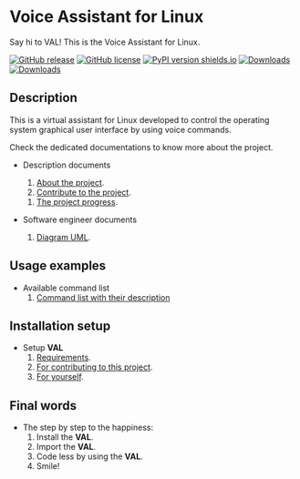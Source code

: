 # Voice Assistant for Linux

Say hi to VAL! This is the Voice Assistant for Linux.

[![GitHub release](https://img.shields.io/github/release/henrikbeck95/voice_assistant_linux/all.svg)](https://github.com/henrikbeck95/voice_assistant_linux/releases)
[![GitHub license](https://img.shields.io/github/license/henrikbeck95/voice_assistant_linux.svg)](https://github.com/henrikbeck95/voice_assistant_linux/blob/master/LICENSE)
[![PyPI version shields.io](https://img.shields.io/pypi/v/voice-assistant-linux.svg)](https://pypi.org/project/voice-assistant-linux/)
[![Downloads](https://static.pepy.tech/badge/voice-assistant-linux)](https://pepy.tech/project/voice-assistant-linux)
[![Downloads](https://static.pepy.tech/badge/voice-assistant-linux/month)](https://pepy.tech/project/voice-assistant-linux)

## Description

This is a virtual assistant for Linux developed to control the operating system graphical user interface by using voice commands.

Check the dedicated documentations to know more about the project.

- Description documents
    1. [About the project](./docs/description/description_about_this.md).
    1. [Contribute to the project](./docs/description/description_contribute.md).
    <!--
    1. [Reasons to use **VAL**](./docs/description/description_reasons_to_use.md).
    1. [The problems this project tries to solve](./docs/description/description_the_solution.md).
    -->
    1. [The project progress](./docs/description/description_task_list.md).

- Software engineer documents
    1. [Diagram UML](./docs/software_engineer/uml_diagram.mfj).

<!--
- Articles about this project (in Portuguese language)
    1. [](./docs/articles/entregas.md) (in Portuguese language).
    1. [](./docs/articles/historia_usuario.md) (in Portuguese language).
    1. [](./docs/articles/relatorio_01_parte_01.docx) (in Portuguese language).
    1. [](./docs/articles/relatorio_01_parte_02.docx) (in Portuguese language).
    1. [](./docs/articles/relatorio_02_parte_02.md) (in Portuguese language).
-->

<!--
    1. [TGI 1](./docs/articles/) (in Portuguese lanaguage).
    1. [TGI 2](./docs/articles/) (in Portuguese lanaguage).
-->

## Usage examples

<!--
- Some screenshots compacted to a gif picture file.
    1. []().
-->

<!--
- Some YouTube videos executing **VAL**.
    1. []().
-->

- Available command list
    1. [Command list with their description](./docs/usage/usage_commands.md)

## Installation setup

- Setup **VAL**
    1. [Requirements](./docs/setup/setup_requirements.md).
    1. [For contributing to this project](./docs/setup/setup_developer.md).
    1. [For yourself](./docs/setup/setup_user.md).

## Final words 

- The step by step to the happiness:
    1. Install the **VAL**.
    1. Import the **VAL**.
    1. Code less by using the **VAL**.
    1. Smile!